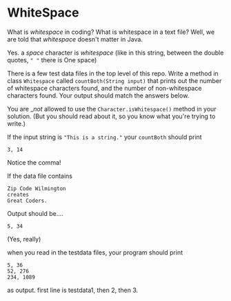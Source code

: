 # WhiteSpace

What is _whitespace_ in coding? What is whitespace in a text file?
Well, we are told that _whitespace_ doesn't matter in Java.

Yes. a _space_ character is _whitespace_ (like in this string, between the double quotes, `" "` there is One space)

There is a few test data files in the top level of this repo.
Write a method in class `Whitespace` called `countBoth(String input)` that prints out the number of whitespace 
characters found, and the number of non-whitespace characters found. Your output should match the answers below.

You are __not_ allowed to use the `Character.isWhitespace()` method in your solution. 
(But you should read about it, so you know what you're trying to write.)

If the input string is `"This is a string."` your `countBoth` should print

```
3, 14
```
Notice the comma!

If the data file contains 

```
Zip Code Wilmington
creates
Great Coders.
```

Output should be....

```
5, 34
```

(Yes, really)

when you read in the testdata files, your program should print

```
5, 36
52, 276
234, 1089
```

as output. first line is testdata1, then 2, then 3.

